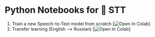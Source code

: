 # Python Notebooks for 🐸 STT

1. Train a new Speech-to-Text model from scratch [![Open In Colab](https://colab.research.google.com/github/coqui-ai/STT/blob/main/notebooks/train-your-first-coqui-STT-model.ipynb)]
2. Transfer learning (English --> Russian) [![Open In Colab](https://colab.research.google.com/github/coqui-ai/STT/blob/main/notebooks/easy-transfer-learning.ipynb)]
